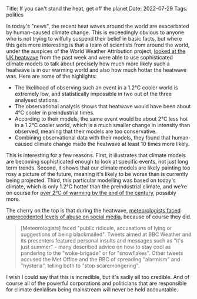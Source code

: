 Title: If you can't stand the heat, get off the planet
Date: 2022-07-29
Tags: politics

In today's "news", the recent heat waves around the world are exacerbated by
human-caused climate change. This is exceedingly obvious to anyone who is not
trying to wilfully suspend their belief in basic facts, but where this gets more
interesting is that a team of scientists from around the world, under the
auspices of the World Weather Attribution project, [looked at the UK
heatwave](https://www.worldweatherattribution.org/without-human-caused-climate-change-temperatures-of-40c-in-the-uk-would-have-been-extremely-unlikely/)
from the past week and were able to use sophisticated climate models to talk
about precisely how much more likely such a heatwave is in our warming world and
also how much hotter the heatwave was. Here are some of the highlights:
- The likelihood of observing such an event in a 1.2°C cooler world is extremely
  low, and statistically impossible in two out of the three analysed stations.
- The observational analysis shows that heatwave would have been about 4°C
  cooler in preindustrial times.
- According to their models, the same event would be about 2°C less hot in a
  1.2°C cooler world, which is a much smaller change in intensity than observed,
  meaning that their models are too conservative.
- Combining observational data with their models, they found that human-caused
  climate change made the heatwave at least 10 times more likely.

This is interesting for a few reasons. First, it illustrates that climate models
are becoming sophisticated enough to look at specific events, not just long term
trends. Second, it shows that our climate models are likely painting too rosy a
picture of the future, meaning it's likely to be worse than is currently being
projected. Third, this particular modelling was based on today's climate, which
is only 1.2°C hotter than the preindustrial climate, and we're on course for
[over 2°C of warming by the end of the
century](https://www.nature.com/articles/d41586-020-01125-x), possibly more.

The cherry on the top is that during the heatwave, [meteorologists faced
unprecedented levels of abuse on social
media](https://www.bbc.com/news/uk-62323048), because of course they did.

> [Meteorologists] faced "public ridicule, accusations of lying or suggestions
> of being blackmailed". Tweets aimed at BBC Weather and its presenters featured
> personal insults and messages such as "it's just summer" - many described
> advice on how to stay cool as pandering to the "woke-brigade" or for
> "snowflakes". Other tweets accused the Met Office and the BBC of spreading
> "alarmism" and "hysteria", telling both to "stop scaremongering".

I wish I could say that this is incredible, but it's sadly all too credible. And
of course all of the powerful corporations and politicians that are responsible
for climate denialism being mainstream will never be held accountable.

